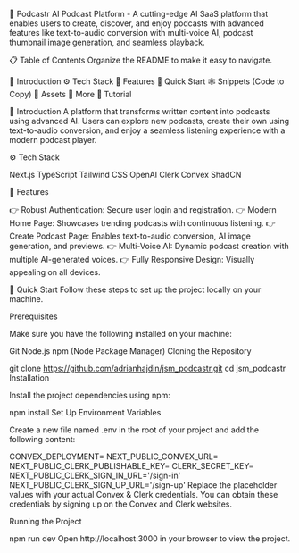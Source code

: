 🧠 Podcastr
AI Podcast Platform - A cutting-edge AI SaaS platform that enables users to create, discover, and enjoy podcasts with advanced features like text-to-audio conversion with multi-voice AI, podcast thumbnail image generation, and seamless playback.

📋 Table of Contents
Organize the README to make it easy to navigate.

🤖 Introduction
⚙️ Tech Stack
🔋 Features
🤸 Quick Start
🕸️ Snippets (Code to Copy)
🔗 Assets
🚀 More
🚨 Tutorial

🤖 Introduction
A platform that transforms written content into podcasts using advanced AI. Users can explore new podcasts, create their own using text-to-audio conversion, and enjoy a seamless listening experience with a modern podcast player.

⚙️ Tech Stack

Next.js
TypeScript
Tailwind CSS
OpenAI
Clerk
Convex
ShadCN

🔋 Features

👉 Robust Authentication: Secure user login and registration.
👉 Modern Home Page: Showcases trending podcasts with continuous listening.
👉 Create Podcast Page: Enables text-to-audio conversion, AI image generation, and previews.
👉 Multi-Voice AI: Dynamic podcast creation with multiple AI-generated voices.
👉 Fully Responsive Design: Visually appealing on all devices.

🤸 Quick Start
Follow these steps to set up the project locally on your machine.

Prerequisites

Make sure you have the following installed on your machine:

Git
Node.js
npm (Node Package Manager)
Cloning the Repository

git clone https://github.com/adrianhajdin/jsm_podcastr.git
cd jsm_podcastr
Installation

Install the project dependencies using npm:

npm install
Set Up Environment Variables

Create a new file named .env in the root of your project and add the following content:

CONVEX_DEPLOYMENT=
NEXT_PUBLIC_CONVEX_URL=
NEXT_PUBLIC_CLERK_PUBLISHABLE_KEY=
CLERK_SECRET_KEY=
NEXT_PUBLIC_CLERK_SIGN_IN_URL='/sign-in'
NEXT_PUBLIC_CLERK_SIGN_UP_URL='/sign-up'
Replace the placeholder values with your actual Convex & Clerk credentials. You can obtain these credentials by signing up on the Convex and Clerk websites.

Running the Project

npm run dev
Open http://localhost:3000 in your browser to view the project.
